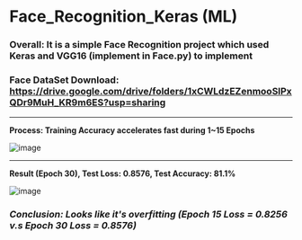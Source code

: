 # Face_Recognition_Keras (ML)

### **Overall: It is a simple Face Recognition project which used Keras and VGG16 (implement in Face.py) to implement**

### **Face DataSet Download:** https://drive.google.com/drive/folders/1xCWLdzEZenmooSlPxQDr9MuH_KR9m6ES?usp=sharing

---

**Process: Training Accuracy accelerates fast during 1~15 Epochs**

![image](https://github.com/KBLin1996/Face_Recognition_Keras-ML-/blob/master/First_15Epochs.PNG)

---

**Result (Epoch 30), Test Loss: 0.8576, Test Accuracy: 81.1%**

![image](https://github.com/KBLin1996/Face_Recognition_Keras-ML-/blob/master/30Epochs.PNG)
### ***Conclusion: Looks like it's overfitting (Epoch 15 Loss = 0.8256 v.s Epoch 30 Loss = 0.8576)***
